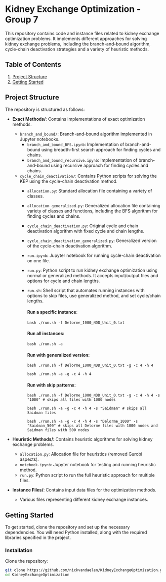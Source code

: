# Kidney Exchange Optimization - Group 7

This repository contains code and instance files related to kidney exchange optimization problems. It implements different approaches for solving kidney exchange problems, including the branch-and-bound algorithm, cycle-chain deactivation strategies and a variety of heuristic methods.

## Table of Contents

1. [Project Structure](#project-structure)
2. [Getting Started](#getting-started)

## Project Structure

The repository is structured as follows:

- **Exact Methods/**: Contains implementations of exact optimization methods.
  - `branch_and_bound/`: Branch-and-bound algorithm implemented in Jupyter notebooks.
    - `branch_and_bound_BFS.ipynb`: Implementation of branch-and-bound using breadth-first search approach for finding cycles and chains.
    - `branch_and_bound_recursive.ipynb`: Implementation of branch-and-bound using recursive approach for finding cycles and chains.
  - `cycle_chain_deactivation/`: Contains Python scripts for solving the KEP using the cycle-chain deactivation method.
    - `allocation.py`: Standard allocation file containing a variety of classes.
    - `allocation_generalized.py`: Generalized allocation file containing variety of classes and functions, including the BFS algorithm for finding cycles and chains.
    - `cycle_chain_deactivation.py`: Original cycle and chain deactivation algorithm with fixed cycle and chain lengths.
    - `cycle_chain_deactivation_generalized.py`: Generalized version of the cycle-chain deactivation algorithm.
    - `run.ipynb`: Jupyter notebook for running cycle-chain deactivation on one file.
    - `run.py`: Python script to run kidney exchange optimization using normal or generalized methods. It accepts input/output files and options for cycle and chain lengths.
    - `run.sh`: Shell script that automates running instances with options to skip files, use generalized method, and set cycle/chain lengths.
      #### Run a specific instance:
      ```bash ./run.sh -f Delorme_1000_NDD_Unit_0.txt ```
      
      #### Run all instances:
      ```bash ./run.sh -a ```
      
      #### Run with generalized version:
      ```bash ./run.sh -f Delorme_1000_NDD_Unit_0.txt -g -c 4 -h 4 ```
      
      ```bash ./run.sh -a -g -c 4 -h 4 ```
      
      #### Run with skip patterns:
      ```bash ./run.sh -f Delorme_1000_NDD_Unit_0.txt -g -c 4 -h 4 -s "1000" # skips all files with 1000 nodes ```
      
      ```bash ./run.sh -a -g -c 4 -h 4 -s "Saidman" # skips all Saidman files ```

      ```bash ./run.sh -a -g -c 4 -h 4 -s "Delorme_1000" -s "Saidman_500" # skips all Delorme files with 1000 nodes and Saidman files with 500 nodes ```

- **Heuristic Methods/**: Contains heuristic algorithms for solving kidney exchange problems.
  - `allocation.py`: Allocation file for heuristics (removed Gurobi aspects).
  - `notebook.ipynb`: Jupyter notebook for testing and running heuristic method.
  - `run.py`: Python script to run the full heuristic approach for multiple files.

- **Instance Files/**: Contains input data files for the optimization methods.
  - Various files representing different kidney exchange instances.

## Getting Started

To get started, clone the repository and set up the necessary dependencies. You will need Python installed, along with the required libraries specified in the project.

### Installation

Clone the repository:

```bash
git clone https://github.com/nickvandaelen/KidneyExchangeOptimization.git
cd KidneyExchangeOptimization

